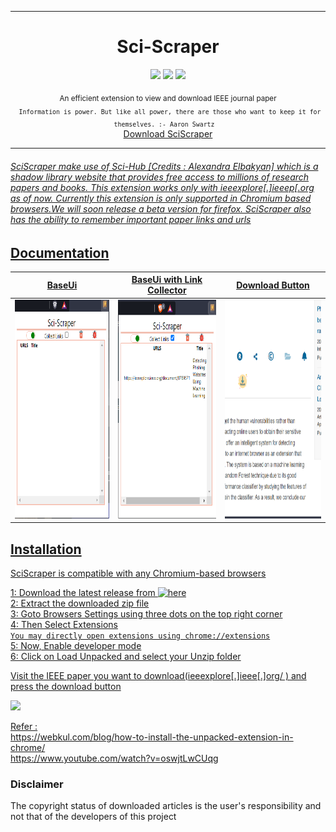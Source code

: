 
***
<h1 align="center">
Sci-Scraper
</h1>
<p align="center">
<img src="https://img.shields.io/badge/status-active-green.svg">
<img src="https://img.shields.io/github/issues-raw/tibinsunny/SciScraper">
<img src="https://img.shields.io/github/manifest-json/v/tibinsunny/SciScraper">
</p>
<p align="center">
<sub>
An efficient extension to view and download IEEE journal paper <br>
 <code> Information is power. But like all power, there are those who want to keep it for themselves. :- Aaron Swartz  </code>
</sub> 
 <a href="https://github.com/Tibinsunny/SciScraper/releases" /> <br>Download SciScraper 
</p>  
        
***
      
<p>
 <h6>
SciScraper make use of Sci-Hub [Credits : Alexandra Elbakyan] which is a shadow library website that provides free access to millions of research papers and books. This extension works only with ieeexplore[.]ieeep[.org as of now. Currently this extension is only supported in Chromium based browsers.We will soon release a beta version for firefox.
SciScraper also has the ability to remember important paper links and urls
</p>
   

## Documentation

 BaseUi  | BaseUi with Link Collector|Download Button
:----------:|:------------------:|:------------------:
<img src="https://github.com/bestreddit/bestreddit-asset/blob/main/sciscraper1.PNG" widht="350px" height="350px"/> | <img src="https://github.com/bestreddit/bestreddit-asset/blob/main/sciscraper2.PNG" widht="350px" height="350px"/>|<img src="https://github.com/bestreddit/bestreddit-asset/blob/main/downloadbtn.PNG" widht="350px" height="350px"/>
## Installation
SciScraper is compatible with any Chromium-based browsers

1: Download the latest release from ![here](https://github.com/Tibinsunny/SciScraper/releases/)   
2: Extract the downloaded zip file   
3: Goto Browsers Settings using three dots on the top right corner   
4: Then Select Extensions   
```You may directly open extensions using chrome://extensions```   
5: Now, Enable developer mode     
6: Click on Load Unpacked and select your Unzip folder

Visit the IEEE paper you want to download(ieeexplore[.]ieee[.]org/ ) and press the download button   

<img src="https://github.com/bestreddit/bestreddit-asset/blob/main/Capture_new.png">
          
Refer :        
<a href="https://webkul.com/blog/how-to-install-the-unpacked-extension-in-chrome/" />https://webkul.com/blog/how-to-install-the-unpacked-extension-in-chrome/ <br> 
<a href="https://www.youtube.com/watch?v=oswjtLwCUqg" /> https://www.youtube.com/watch?v=oswjtLwCUqg

### Disclaimer
The copyright status of downloaded articles is the user's responsibility and not that of the developers of this project 
